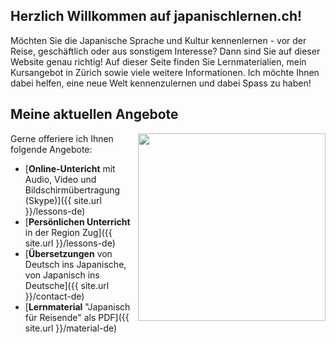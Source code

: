 ## Herzlich Willkommen auf japanischlernen.ch!

Möchten Sie die Japanische Sprache und Kultur kennenlernen - vor der Reise, geschäftlich oder aus sonstigem Interesse? Dann sind Sie auf dieser Website genau richtig! Auf dieser Seite finden Sie Lernmaterialien, mein Kursangebot in Zürich sowie viele weitere Informationen. Ich möchte Ihnen dabei helfen, eine neue Welt kennenzulernen und dabei Spass zu haben!

## Meine aktuellen Angebote

<img align="right" style="margin:0 0 10px 10px; height:300px" src="{{ site.url }}/assets/img/office1.jpg">
Gerne offeriere ich Ihnen folgende Angebote:

* [**Online-Untericht** mit Audio, Video und Bildschirmübertragung (Skype)]({{ site.url }}/lessons-de)
* [**Persönlichen Unterricht** in der Region Zug]({{ site.url }}/lessons-de)
* [**Übersetzungen** von Deutsch ins Japanische, von Japanisch ins Deutsche]({{ site.url }}/contact-de)
* [**Lernmaterial** "Japanisch für Reisende" als PDF]({{ site.url }}/material-de)

<!-- ## Welcome to GitHub Pages

You can use the [editor on GitHub](https://github.com/muellermichel/japanischlernen/edit/master/index.md) to maintain and preview the content for your website in Markdown files.

Whenever you commit to this repository, GitHub Pages will run [Jekyll](https://jekyllrb.com/) to rebuild the pages in your site, from the content in your Markdown files.

### Markdown

Markdown is a lightweight and easy-to-use syntax for styling your writing. It includes conventions for

```markdown
Syntax highlighted code block

# Header 1
## Header 2
### Header 3

- Bulleted
- List

1. Numbered
2. List

**Bold** and _Italic_ and `Code` text

[Link](url) and ![Image](src)
```

For more details see [GitHub Flavored Markdown](https://guides.github.com/features/mastering-markdown/).

### Jekyll Themes

Your Pages site will use the layout and styles from the Jekyll theme you have selected in your [repository settings](https://github.com/muellermichel/japanischlernen/settings). The name of this theme is saved in the Jekyll `_config.yml` configuration file.

### Support or Contact

Having trouble with Pages? Check out our [documentation](https://help.github.com/categories/github-pages-basics/) or [contact support](https://github.com/contact) and we’ll help you sort it out. -->
